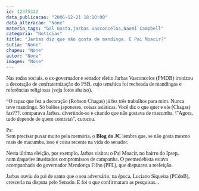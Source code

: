 ```yaml
---
id: 12375322
data_publicacao: "2006-12-21 18:10:00"
data_alteracao: "None"
materia_tags: "Gal Gosta,jarbas vasconcelos,Naomi Campbell"
categoria: "Notícias"
title: "Jarbas diz que não gosta de mandinga. E Pai Moacir?"
sutia: "None"
chapeu: "None"
autor: "None"
imagem: "None"
---
```

<p><P><FONT face=Verdana>Nas rodas sociais, o ex-governador e senador eleito Jarbas Vasconcelos (PMDB)&nbsp;ironizou a decoração de confraternização do PSB, cujo temática foi recheada de mandingas e referências religiosas (veja fotos abaixo).</FONT></P></p>
<p><P><FONT face=Verdana>“O rapaz que fez a decoração (Robson Chagas) já fez três trabalhos para mim. Nunca teve mandinga. Só balões japoneses, coisas asiáticas. Você diz o que quer e ele (Chagas) faz???, comparava Jarbas, divertindo-se e citando que não gostava de macumba. \"Agora, tudo depende de quem contrata\", cutucou.</FONT></P></p>
<p><P><FONT face=Verdana>Ps: <BR>Sem precisar puxar muito pela memória, o <STRONG>Blog do</STRONG> <STRONG>JC</STRONG> lembra que, se não gosta mesmo mais de macumba, isso é coisa recente na vida do senador. </FONT></P></p>
<p><P><FONT face=Verdana>Nesta última eleição, por exemplo, Jarbas&nbsp;visitou o Pai Moacir, no bairro do Ipsep, num&nbsp;daqueles inusitados compromissos de campanha.&nbsp;O peemedebista&nbsp;estava acompanhado do governador Mendonça Filho (PFL), que disputava a&nbsp;reeleição.&nbsp;</FONT></P></p>
<p><P><FONT face=Verdana>Jarbas&nbsp;ouviu do pai de santo que o seu adversário, na época, Luciano Siqueira (PCdoB), cresceria na disputa pelo Senado. E foi o que&nbsp;confirmaram as pesquisas...</FONT></P> </p>
